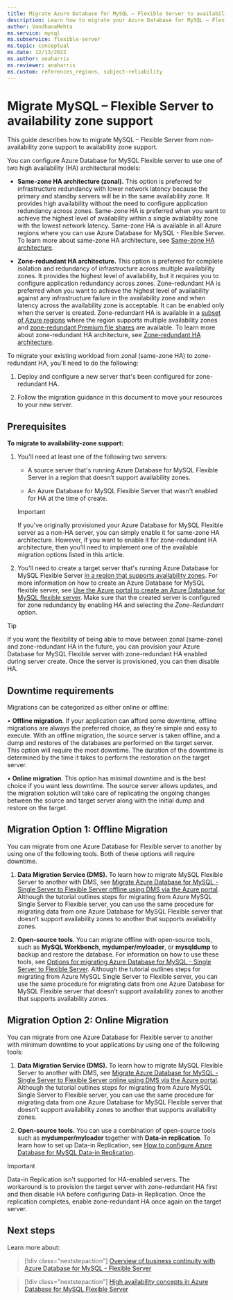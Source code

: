 ```yaml
---
title: Migrate Azure Database for MySQL – Flexible Server to availability zone support 
description: Learn how to migrate your Azure Database for MySQL – Flexible Server to availability zone support.
author: VandhanaMehta
ms.service: mysql
ms.subservice: flexible-server
ms.topic: conceptual
ms.date: 12/13/2022
ms.author: anaharris 
ms.reviewer: anaharris
ms.custom: references_regions, subject-reliability
---
```

 
# Migrate MySQL – Flexible Server to availability zone support

This guide describes how to migrate MySQL – Flexible Server from non-availability zone support to availability zone support.

You can configure Azure Database for MySQL Flexible server to use one of two high availability (HA) architectural models:

- **Same-zone HA architecture (zonal).** This option is preferred for infrastructure redundancy with lower network latency because the primary and standby servers will be in the same availability zone. It provides high availability without the need to configure application redundancy across zones. Same-zone HA is preferred when you want to achieve the highest level of availability within a single availability zone with the lowest network latency. Same-zone HA is available in all Azure regions where you can use Azure Database for MySQL - Flexible Server. To learn more about same-zone HA architecture, see [Same-zone HA architecture](../mysql/flexible-server/concepts-high-availability.md#same-zone-ha-architecture).

- **Zone-redundant HA architecture.** This option is preferred for complete isolation and redundancy of infrastructure across multiple availability zones. It provides the highest level of availability, but it requires you to configure application redundancy across zones. Zone-redundant HA is preferred when you want to achieve the highest level of availability against any infrastructure failure in the availability zone and when latency across the availability zone is acceptable. It can be enabled only when the server is created. Zone-redundant HA is available in a [subset of Azure regions](../mysql/flexible-server/overview.md#azure-regions) where the region supports multiple availability zones and [zone-redundant Premium file shares](../storage/common/storage-redundancy.md#zone-redundant-storage) are available. To learn more about zone-redundant HA architecture, see [Zone-redundant HA architecture](../mysql/flexible-server/concepts-high-availability.md#zone-redundant-ha-architecture).

To migrate your existing workload from zonal (same-zone HA) to zone-redundant HA, you'll need to do the following:

1. Deploy and configure a new server that's been configured for zone-redundant HA.

1. Follow the migration guidance in this document to move your resources to your new server. 


## Prerequisites

**To migrate to availability-zone support:**

1. You'll need at least one of the following two servers:

     - A source server that's running Azure Database for MySQL Flexible Server in a region that doesn’t support availability zones.

     - An Azure Database for MySQL Flexible Server that wasn't enabled for HA at the time of create.  

    >[!IMPORTANT]
    > If you've originally provisioned your Azure Database for MySQL Flexible server as a non-HA server, you can simply enable it for same-zone HA architecture. However, if you want to enable it for zone-redundant HA architecture, then you'll need to implement one of the available migration options listed in this article.
    
2.	You'll need to create a target server that's running Azure Database for MySQL Flexible Server [in a region that supports availability zones](../mysql/flexible-server/overview.md#azure-regions). For more information on how to create an Azure Database for MySQL flexible server, see [Use the Azure portal to create an Azure Database for MySQL flexible server](../mysql/flexible-server/quickstart-create-server-portal.md). Make sure that the created server is configured for zone redundancy by enabling HA and selecting the *Zone-Redundant* option.

>[!TIP]
> If you want the flexibility of being able to move between zonal (same-zone) and zone-redundant HA in the future, you can provision your Azure Database for MySQL Flexible server with zone-redundant HA enabled during server create. Once the server is provisioned, you can then disable HA.



## Downtime requirements

Migrations can be categorized as either online or offline:

•	**Offline migration**.  If your application can afford some downtime, offline migrations are always the preferred choice, as they're simple and easy to execute. With an offline migration, the source server is taken offline, and a dump and restores of the databases are performed on the target server. This option will require the most downtime. The duration of the downtime is determined by the time it takes to perform the restoration on the target server.

•	**Online migration**.  This option has minimal downtime and is the best choice if you want less downtime. The source server allows updates, and the migration solution will take care of replicating the ongoing changes between the source and target server along with the initial dump and restore on the target.

## Migration Option 1: Offline Migration

You can migrate from one Azure Database for Flexible server to another by using one of the following tools. Both of these options will require downtime.

1. **Data Migration Service (DMS).** To learn how to migrate MySQL Flexible Server to another with DMS, see [Migrate Azure Database for MySQL - Single Server to Flexible Server offline using DMS via the Azure portal](../dms/tutorial-mysql-azure-single-to-flex-offline-portal.md). Although the tutorial outlines steps for migrating from Azure MySQL Single Server to Flexible server, you can use the same procedure for migrating data from one Azure Database for MySQL Flexible server that doesn’t support availability zones to another that supports availability zones.

2. **Open-source tools**. You can migrate offline with open-source tools, such as **MySQL Workbench**, **mydumper/myloader**, or **mysqldump** to backup and restore the database. For information on how to use these tools, see [Options for migrating Azure Database for  MySQL - Single Server to Flexible Server](https://techcommunity.microsoft.com/t5/azure-database-for-mysql-blog/options-for-migrating-azure-database-for-mysql-single-server-to/ba-p/2674062). Although the tutorial outlines steps for migrating from Azure MySQL Single Server to Flexible server, you can use the same procedure for migrating data from one Azure Database for MySQL Flexible server that doesn’t support availability zones to another that supports availability zones.

## Migration Option 2: Online Migration

You can migrate from one Azure Database for Flexible server to another with minimum downtime to your applications by using one of the following tools:

1. **Data Migration Service (DMS).** To learn how to migrate MySQL Flexible Server to another with DMS, see [Migrate Azure Database for MySQL - Single Server to Flexible Server online using DMS via the Azure portal](../dms/tutorial-mysql-azure-single-to-flex-online-portal.md). Although the tutorial outlines steps for migrating from Azure MySQL Single Server to Flexible server, you can use the same procedure for migrating data from one Azure Database for MySQL Flexible server that doesn’t support availability zones to another that supports availability zones.

2. **Open-source tools.** You can use a combination of open-source tools such as **mydumper/myloader** together with **Data-in replication**. To learn how to set up Data-in Replication, see [How to configure Azure Database for MySQL Data-in Replication](../mysql/single-server/how-to-data-in-replication.md). 

>[!IMPORTANT]
>Data-in Replication isn't supported for HA-enabled servers. The workaround is to provision the target server with zone-redundant HA first and then disable HA before configuring Data-in Replication. Once the replication completes, enable zone-redundant HA once again on the target server.


## Next steps

Learn more about:

> [!div class="nextstepaction"]
> [Overview of business continuity with Azure Database for MySQL - Flexible Server](../mysql/flexible-server/concepts-business-continuity.md)

> [!div class="nextstepaction"]
> [High availability concepts in Azure Database for MySQL Flexible Server](../mysql/flexible-server/concepts-high-availability.md)

